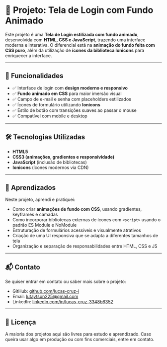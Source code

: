 # 🔐 Projeto: Tela de Login com Fundo Animado

Este projeto é uma **Tela de Login estilizada com fundo animado**, desenvolvida com **HTML, CSS e JavaScript**, trazendo uma interface moderna e interativa. O diferencial está na **animação do fundo feita com CSS puro**, além da utilização de **ícones da biblioteca Ionicons** para enriquecer a interface.

---

## 📁 Funcionalidades

- ✅ Interface de login com **design moderno e responsivo**
- ✅ **Fundo animado em CSS** para maior imersão visual
- ✅ Campo de e-mail e senha com placeholders estilizados
- ✅ Ícones de formulário utilizando **Ionicons**
- ✅ Estilo de botão com transições suaves ao passar o mouse
- ✅ Compatível com mobile e desktop

---

## 🛠️ Tecnologias Utilizadas

- **HTML5**  
- **CSS3 (animações, gradientes e responsividade)**  
- **JavaScript** (inclusão de bibliotecas)  
- **Ionicons** (ícones modernos via CDN)

---

## 🧠 Aprendizados

Neste projeto, aprendi e pratiquei:

- Como criar **animações de fundo com CSS**, usando gradientes, keyframes e camadas
- Como incorporar bibliotecas externas de ícones com `<script>` usando o padrão ES Module e NoModule
- Estruturação de formulários acessíveis e visualmente atrativos
- Criação de uma UI responsiva que se adapta a diferentes tamanhos de tela
- Organização e separação de responsabilidades entre HTML, CSS e JS

---

## 📬 Contato

Se quiser entrar em contato ou saber mais sobre o projeto:

- GitHub: [github.com/lucas-cruz-i](https://github.com/lucas-cruz-i)
- Email: lutaytson225@gmail.com
- LinkedIn: [linkedin.com/in/lucas-cruz-3348b6352](https://www.linkedin.com/in/lucas-cruz-3348b6352/?originalSubdomain=br)

---

## 📄 Licença

A maioria dos projetos aqui são livres para estudo e aprendizado. Caso queira usar algo em produção ou com fins comerciais, entre em contato.

